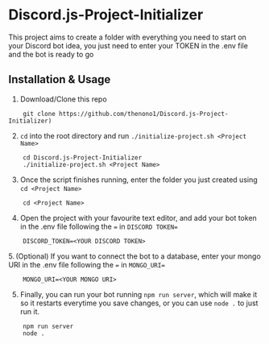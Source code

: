 # Discord.js-Project-Initializer
This project aims to create a folder with everything you need to start on your Discord bot idea, you just need to enter your TOKEN in the .env file and the bot is ready to go

## Installation & Usage
1. Download/Clone this repo
```
	git clone https://github.com/thenono1/Discord.js-Project-Initializer)
```
2. `cd` into the root directory and run `./initialize-project.sh <Project Name>`
```
	cd Discord.js-Project-Initializer
	./initialize-project.sh <Project Name>
```
3. Once the script finishes running, enter the folder you just created using `cd <Project Name>`
```
	cd <Project Name>
```
4. Open the project with your favourite text editor, and add your bot token in the .env file following the `=` in `DISCORD TOKEN=`
```
	DISCORD_TOKEN=<YOUR DISCORD TOKEN>
```
5. (Optional) If you want to connect the bot to a database, enter your mongo URI in the .env file following the `=` in `MONGO_URI=`
```
	MONGO_URI=<YOUR MONGO URI>
```
5. Finally, you can run your bot running `npm run server`, which will make it so it restarts everytime you save changes, or you can use `node .` to just run it.
```
	npm run server
	node .
```
